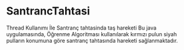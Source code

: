 # SantrancTahtasi
Thread Kullanımı İle Santranç tahtasinda taş hareketi
Bu java uygulamasında, Öğrenme Algoritması kullanılarak kırmızı pulun siyah pulların konumuna göre santranç tahtasında hareketi sağlanmaktadır.
